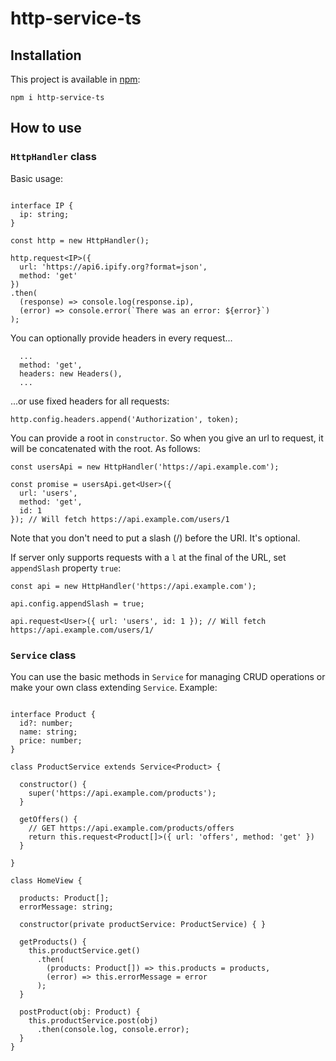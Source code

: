 # http-service-ts

## Installation

This project is available in [npm](https://www.npmjs.com/package/http-service-ts):

`npm i http-service-ts`

## How to use

### `HttpHandler` class

Basic usage:

```

interface IP {
  ip: string;
}

const http = new HttpHandler();

http.request<IP>({
  url: 'https://api6.ipify.org?format=json',
  method: 'get'
})
.then(
  (response) => console.log(response.ip),
  (error) => console.error(`There was an error: ${error}`)
);

```

You can optionally provide headers in every request...

```
  ...
  method: 'get',
  headers: new Headers(),
  ...
```

...or use fixed headers for all requests:

```
http.config.headers.append('Authorization', token);
```

You can provide a root in `constructor`. So when you give an url to request, it will be concatenated with the root. As follows:

```
const usersApi = new HttpHandler('https://api.example.com');

const promise = usersApi.get<User>({
  url: 'users',
  method: 'get',
  id: 1
}); // Will fetch https://api.example.com/users/1

```

Note that you don't need to put a slash (/) before the URI. It's optional.

If server only supports requests with a `l` at the final of the URL, set `appendSlash` property `true`:

```
const api = new HttpHandler('https://api.example.com');

api.config.appendSlash = true;

api.request<User>({ url: 'users', id: 1 }); // Will fetch https://api.example.com/users/1/
```

### `Service` class

You can use the basic methods in `Service` for managing CRUD operations or make your own class extending `Service`. Example:

```

interface Product {
  id?: number;
  name: string;
  price: number;
}

class ProductService extends Service<Product> {
  
  constructor() {
    super('https://api.example.com/products');
  }
  
  getOffers() {
    // GET https://api.example.com/products/offers
    return this.request<Product[]>({ url: 'offers', method: 'get' })
  }
  
}

class HomeView {
  
  products: Product[];
  errorMessage: string;
  
  constructor(private productService: ProductService) { }
  
  getProducts() {
    this.productService.get()
      .then(
        (products: Product[]) => this.products = products,
        (error) => this.errorMessage = error
      );
  }
  
  postProduct(obj: Product) {
    this.productService.post(obj)
      .then(console.log, console.error);
  }
}

```